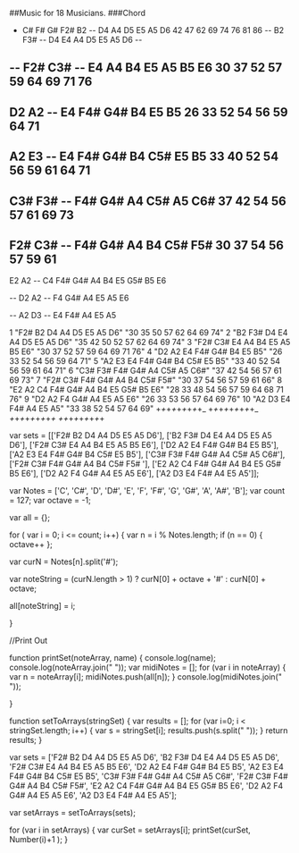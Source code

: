 
##Music for 18 Musicians.
###Chord
- C# F# G#
F2# B2 -- D4 A4 D5 E5 A5 D6
42  47	  62 69 74 76 81 86
--
B2  F3# -- D4 E4 A4 D5 E5 A5 D6
--

--
F2# C3# -- E4 A4 B4 E5 A5 B5 E6
30  37     52 57 59 64 69 71 76
--
D2 A2 -- E4 F4# G4# B4 E5 B5
26 33    52 54  56 59 64 71
--
A2 E3 -- E4 F4# G4# B4 C5# E5 B5
33 40    52 54  56  59 61  64 71
--
C3# F3# -- F4# G4# A4 C5# A5 C6#
37  42     54  56  57 61  69 73
--
F2# C3# -- F4# G4# A4 B4 C5# F5#
30  37     54  56  57 59 61  
--
E2 A2 -- C4 F4# G4# A4 B4 E5 G5# B5 E6

--
D2 A2 -- F4 G4# A4 E5 A5 E6

--
A2 D3 -- E4 F4# A4 E5 A5


1
"F2# B2 D4 A4 D5 E5 A5 D6"
"30 35 50 57 62 64 69 74"
2
"B2 F3# D4 E4 A4 D5 E5 A5 D6"
"35 42 50 52 57 62 64 69 74"
3
"F2# C3# E4 A4 B4 E5 A5 B5 E6"
"30 37 52 57 59 64 69 71 76"
4
"D2 A2 E4 F4# G4# B4 E5 B5"
"26 33 52 54 56 59 64 71"
5
"A2 E3 E4 F4# G4# B4 C5# E5 B5"
"33 40 52 54 56 59 61 64 71"
6
"C3# F3# F4# G4# A4 C5# A5 C6#"
"37 42 54 56 57 61 69 73"
7
"F2# C3# F4# G4# A4 B4 C5# F5#"
"30 37 54 56 57 59 61 66"
8
"E2 A2 C4 F4# G4# A4 B4 E5 G5# B5 E6"
"28 33 48 54 56 57 59 64 68 71 76"
9
"D2 A2 F4 G4# A4 E5 A5 E6"
"26 33 53 56 57 64 69 76"
10
"A2 D3 E4 F4# A4 E5 A5"
"33 38 52 54 57 64 69"
+_+_+_+_+_+_+_+_+_
+_+_+_+_+_+_+_+_+_
_+_+_+_+_+_+_+_+_+
_+_+_+_+_+_+_+_+_+

var sets = [['F2# B2 D4 A4 D5 E5 A5 D6'],
['B2 F3# D4 E4 A4 D5 E5 A5 D6'],
['F2# C3# E4 A4 B4 E5 A5 B5 E6'],
['D2 A2 E4 F4# G4# B4 E5 B5'],
['A2 E3 E4 F4# G4# B4 C5# E5 B5'],
['C3# F3# F4# G4# A4 C5# A5 C6#'],
['F2# C3# F4# G4# A4 B4 C5# F5# '],
['E2 A2 C4 F4# G4# A4 B4 E5 G5# B5 E6'],
['D2 A2 F4 G4# A4 E5 A5 E6'],
['A2 D3 E4 F4# A4 E5 A5']];

var Notes = ['C', 'C#', 'D', 'D#', 'E', 'F', 'F#', 'G', 'G#', 'A', 'A#', 'B'];
var count = 127;
var octave = -1;

var all = {};

for ( var i = 0; i <= count; i++) {
  var n = i % Notes.length;
  if (n == 0) { octave++ };
  
  var curN = Notes[n].split('#');
  
  var noteString = (curN.length > 1) ? curN[0] + octave + '#' : curN[0] + octave;
  
  all[noteString] = i;
  
  
}

//Print Out

function printSet(noteArray, name) {
  console.log(name);
  console.log(noteArray.join(" "));
  var midiNotes = [];
  for (var i in noteArray) {
    var n = noteArray[i];
    midiNotes.push(all[n]);
  }
  console.log(midiNotes.join(" "));
  
}

function setToArrays(stringSet) {
  var results = [];
  for (var i=0; i < stringSet.length; i++) {
    var s = stringSet[i];
    results.push(s.split(" "));
  }
  return results;
}

var sets = ['F2# B2 D4 A4 D5 E5 A5 D6',
'B2 F3# D4 E4 A4 D5 E5 A5 D6',
'F2# C3# E4 A4 B4 E5 A5 B5 E6',
'D2 A2 E4 F4# G4# B4 E5 B5',
'A2 E3 E4 F4# G4# B4 C5# E5 B5',
'C3# F3# F4# G4# A4 C5# A5 C6#',
'F2# C3# F4# G4# A4 B4 C5# F5#',
'E2 A2 C4 F4# G4# A4 B4 E5 G5# B5 E6',
'D2 A2 F4 G4# A4 E5 A5 E6',
'A2 D3 E4 F4# A4 E5 A5'];

var setArrays = setToArrays(sets);

for (var i in setArrays) {
  var curSet = setArrays[i];
  printSet(curSet, Number(i)+1 );
}